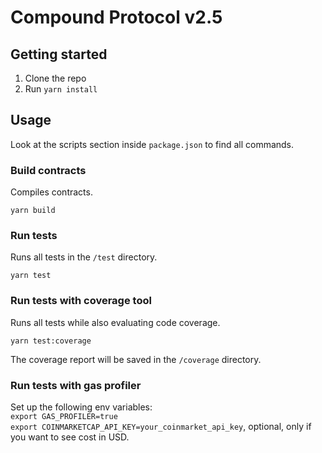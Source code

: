 # Compound Protocol v2.5

## Getting started

1. Clone the repo
2. Run `yarn install`

## Usage

Look at the scripts section inside `package.json` to find all commands.

### Build contracts

Compiles contracts.

`yarn build`

### Run tests

Runs all tests in the `/test` directory.

`yarn test`

### Run tests with coverage tool

Runs all tests while also evaluating code coverage.

`yarn test:coverage`

The coverage report will be saved in the `/coverage` directory.

### Run tests with gas profiler

Set up the following env variables:  
```export GAS_PROFILER=true```  
```export COINMARKETCAP_API_KEY=your_coinmarket_api_key```, optional, only if you want to see cost in USD.
